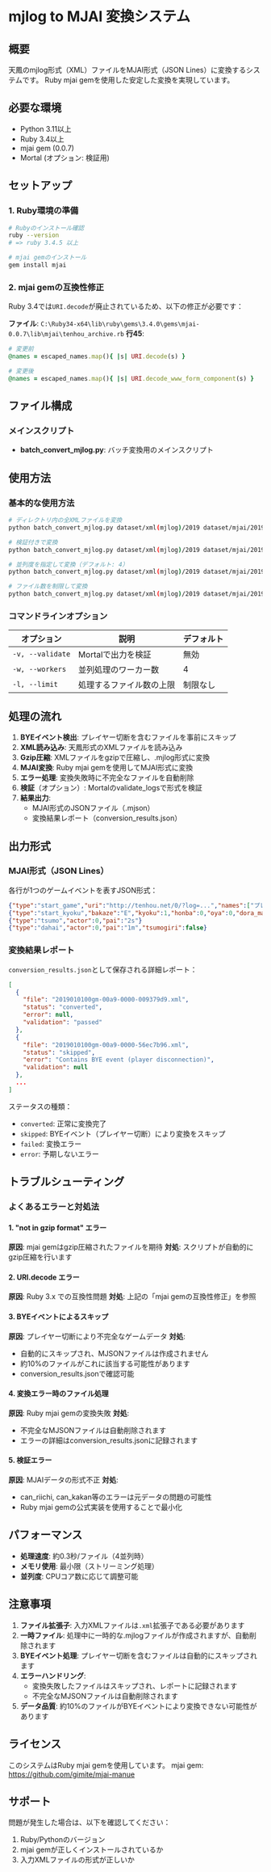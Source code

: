 # mjlog to MJAI 変換システム

## 概要
天鳳のmjlog形式（XML）ファイルをMJAI形式（JSON Lines）に変換するシステムです。
Ruby mjai gemを使用した安定した変換を実現しています。

## 必要な環境
- Python 3.11以上
- Ruby 3.4以上
- mjai gem (0.0.7)
- Mortal (オプション: 検証用)

## セットアップ

### 1. Ruby環境の準備
```bash
# Rubyのインストール確認
ruby --version
# => ruby 3.4.5 以上

# mjai gemのインストール
gem install mjai
```

### 2. mjai gemの互換性修正
Ruby 3.4では`URI.decode`が廃止されているため、以下の修正が必要です：

**ファイル**: `C:\Ruby34-x64\lib\ruby\gems\3.4.0\gems\mjai-0.0.7\lib\mjai\tenhou_archive.rb`
**行45**: 
```ruby
# 変更前
@names = escaped_names.map(){ |s| URI.decode(s) }

# 変更後
@names = escaped_names.map(){ |s| URI.decode_www_form_component(s) }
```

## ファイル構成

### メインスクリプト
- **batch_convert_mjlog.py**: バッチ変換用のメインスクリプト

## 使用方法

### 基本的な使用方法
```bash
# ディレクトリ内の全XMLファイルを変換
python batch_convert_mjlog.py dataset/xml(mjlog)/2019 dataset/mjai/2019

# 検証付きで変換
python batch_convert_mjlog.py dataset/xml(mjlog)/2019 dataset/mjai/2019 -v

# 並列度を指定して変換（デフォルト: 4）
python batch_convert_mjlog.py dataset/xml(mjlog)/2019 dataset/mjai/2019 -w 8

# ファイル数を制限して変換
python batch_convert_mjlog.py dataset/xml(mjlog)/2019 dataset/mjai/2019 -l 100
```

### コマンドラインオプション
| オプション | 説明 | デフォルト |
|-----------|------|-----------|
| `-v, --validate` | Mortalで出力を検証 | 無効 |
| `-w, --workers` | 並列処理のワーカー数 | 4 |
| `-l, --limit` | 処理するファイル数の上限 | 制限なし |

## 処理の流れ

1. **BYEイベント検出**: プレイヤー切断を含むファイルを事前にスキップ
2. **XML読み込み**: 天鳳形式のXMLファイルを読み込み
3. **Gzip圧縮**: XMLファイルをgzipで圧縮し、.mjlog形式に変換
4. **MJAI変換**: Ruby mjai gemを使用してMJAI形式に変換
5. **エラー処理**: 変換失敗時に不完全なファイルを自動削除
6. **検証**（オプション）: Mortalのvalidate_logsで形式を検証
7. **結果出力**: 
   - MJAI形式のJSONファイル（.mjson）
   - 変換結果レポート（conversion_results.json）

## 出力形式

### MJAI形式（JSON Lines）
各行が1つのゲームイベントを表すJSON形式：
```json
{"type":"start_game","uri":"http://tenhou.net/0/?log=...","names":["プレイヤー1","プレイヤー2","プレイヤー3","プレイヤー4"]}
{"type":"start_kyoku","bakaze":"E","kyoku":1,"honba":0,"oya":0,"dora_marker":"N","tehais":[[...],[...],[...],[...]]}
{"type":"tsumo","actor":0,"pai":"2s"}
{"type":"dahai","actor":0,"pai":"1m","tsumogiri":false}
```

### 変換結果レポート
`conversion_results.json`として保存される詳細レポート：
```json
[
  {
    "file": "2019010100gm-00a9-0000-009379d9.xml",
    "status": "converted",
    "error": null,
    "validation": "passed"
  },
  {
    "file": "2019010100gm-00a9-0000-56ec7b96.xml",
    "status": "skipped",
    "error": "Contains BYE event (player disconnection)",
    "validation": null
  },
  ...
]
```

ステータスの種類：
- `converted`: 正常に変換完了
- `skipped`: BYEイベント（プレイヤー切断）により変換をスキップ
- `failed`: 変換エラー
- `error`: 予期しないエラー

## トラブルシューティング

### よくあるエラーと対処法

#### 1. "not in gzip format" エラー
**原因**: mjai gemはgzip圧縮されたファイルを期待
**対処**: スクリプトが自動的にgzip圧縮を行います

#### 2. URI.decode エラー
**原因**: Ruby 3.x での互換性問題
**対処**: 上記の「mjai gemの互換性修正」を参照

#### 3. BYEイベントによるスキップ
**原因**: プレイヤー切断により不完全なゲームデータ
**対処**: 
- 自動的にスキップされ、MJSONファイルは作成されません
- 約10%のファイルがこれに該当する可能性があります
- conversion_results.jsonで確認可能

#### 4. 変換エラー時のファイル処理
**原因**: Ruby mjai gemの変換失敗
**対処**: 
- 不完全なMJSONファイルは自動削除されます
- エラーの詳細はconversion_results.jsonに記録されます

#### 5. 検証エラー
**原因**: MJAIデータの形式不正
**対処**: 
- can_riichi, can_kakan等のエラーは元データの問題の可能性
- Ruby mjai gemの公式実装を使用することで最小化

## パフォーマンス

- **処理速度**: 約0.3秒/ファイル（4並列時）
- **メモリ使用**: 最小限（ストリーミング処理）
- **並列度**: CPUコア数に応じて調整可能

## 注意事項

1. **ファイル拡張子**: 入力XMLファイルは`.xml`拡張子である必要があります
2. **一時ファイル**: 処理中に一時的な.mjlogファイルが作成されますが、自動削除されます
3. **BYEイベント処理**: プレイヤー切断を含むファイルは自動的にスキップされます
4. **エラーハンドリング**: 
   - 変換失敗したファイルはスキップされ、レポートに記録されます
   - 不完全なMJSONファイルは自動削除されます
5. **データ品質**: 約10%のファイルがBYEイベントにより変換できない可能性があります

## ライセンス
このシステムはRuby mjai gemを使用しています。
mjai gem: https://github.com/gimite/mjai-manue

## サポート
問題が発生した場合は、以下を確認してください：
1. Ruby/Pythonのバージョン
2. mjai gemが正しくインストールされているか
3. 入力XMLファイルの形式が正しいか
